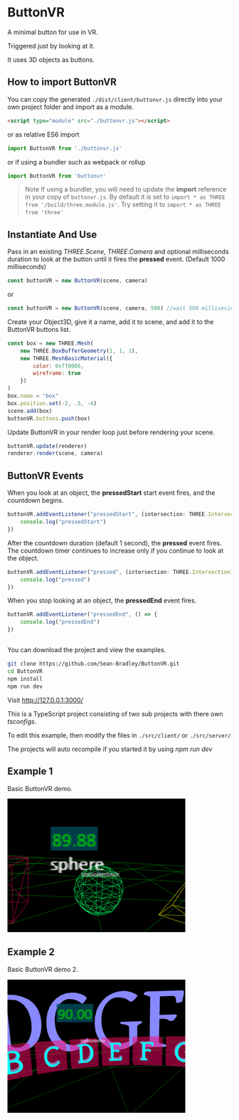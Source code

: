 # ButtonVR

A minimal button for use in VR.

Triggered just by looking at it. 

It uses 3D objects as buttons.

## How to import ButtonVR

You can copy the generated `./dist/client/buttonvr.js` directly into your own project folder and import as a module.

``` html
<script type="module" src="./buttonvr.js"></script>
```

or as relative ES6 import

``` javascript
import ButtonVR from './buttonvr.js'
```

or if using a bundler such as webpack or rollup

``` javascript
import ButtonVR from 'buttonvr'
```

> Note
If using a bundler, you will need to update the **import** reference in your copy of `buttonvr.js`. By default it is set to ```import * as THREE from '/build/three.module.js'```. Try setting it to ```import * as THREE from 'three'```

## Instantiate And Use

Pass in an existing *THREE.Scene*, *THREE.Camera* and optional milliseconds duration to look at the button until it fires the **pressed** event. (Default 1000 milliseconds)

``` javascript
const buttonVR = new ButtonVR(scene, camera)
```

or

``` javascript
const buttonVR = new ButtonVR(scene, camera, 500) //wait 500 millisecinds to decide if button is pressed. (Default 1000ms)
```

Create your Object3D, give it a name, add it to scene, and add it to the ButtonVR buttons list.

``` javascript
const box = new THREE.Mesh(
    new THREE.BoxBufferGeometry(1, 1, 1),
    new THREE.MeshBasicMaterial({
        color: 0xff0066,
        wireframe: true
    })
)
box.name = "box"
box.position.set(-2, .5, -4)
scene.add(box)
buttonVR.buttons.push(box)
```

Update ButtonVR in your render loop just before rendering your scene.

``` javascript
buttonVR.update(renderer)
renderer.render(scene, camera)
```

## ButtonVR Events

When you look at an object, the **pressedStart** start event fires, and the countdown begins.

``` javascript
buttonVR.addEventListener("pressedStart", (intersection: THREE.Intersection) => {
    console.log("pressedStart")
})
```

After the countdown duration (default 1 second), the **pressed** event fires. The countdown timer continues to increase only if you continue to look at the object.

``` javascript
buttonVR.addEventListener("pressed", (intersection: THREE.Intersection) => {
    console.log("pressed")
})
```

When you stop looking at an object, the **pressedEnd** event fires. 

``` javascript
buttonVR.addEventListener("pressedEnd", () => {
    console.log("pressedEnd")
})
```

##

You can download the project and view the examples.

``` bash
git clone https://github.com/Sean-Bradley/ButtonVR.git
cd ButtonVR
npm install
npm run dev
```

Visit http://127.0.0.1:3000/

This is a TypeScript project consisting of two sub projects with there own *tsconfigs*.

To edit this example, then modify the files in `./src/client/` or `./src/server/`

The projects will auto recompile if you started it by using *npm run dev*

## Example 1

Basic ButtonVR demo.

[![ButtonVR Example 1](./dist/client/img/buttonvr-1.gif)](https://sbcode.net/threejs/buttonvr-1/)

## Example 2

Basic ButtonVR demo 2.

[![ButtonVR Example 2](./dist/client/img/buttonvr-2.gif)](https://sbcode.net/threejs/buttonvr-2/)
